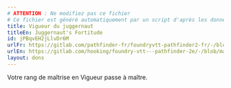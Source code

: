 ```yaml
---
# ATTENTION : Ne modifiez pas ce fichier
# Ce fichier est généré automatiquement par un script d'après les données du module Foundry VTT officiel et de sa traduction
title: Vigueur du juggernaut
titleEn: Juggernaut's Fortitude
id: jPBqvEH2jLlvDr6M
urlFr: https://gitlab.com/pathfinder-fr/foundryvtt-pathfinder2-fr/-/blob/master/data/feats/jPBqvEH2jLlvDr6M.htm
urlEn: https://gitlab.com/hooking/foundry-vtt---pathfinder-2e/-/blob/master/packs/data/feats.db/juggernaut-s-fortitude.json
layout: dons
---
```

Votre rang de maîtrise en Vigueur passe à maître.
